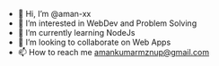 - 👋 Hi, I’m @aman-xx
- 👀 I’m interested in WebDev and Problem Solving
- 🌱 I’m currently learning NodeJs
- 💞️ I’m looking to collaborate on Web Apps
- 📫 How to reach me amankumarmznup@gmail.com

